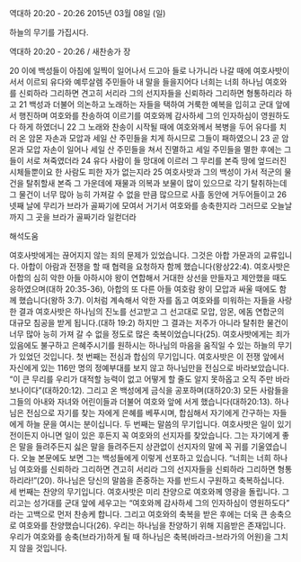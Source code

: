 역대하 20:20 - 20:26 
2015년 03월 08일 (일)

하늘의 무기를 가집시다.



역대하 20:20 - 20:26 / 새찬송가  장


20 이에 백성들이 아침에 일찍이 일어나서 드고아 들로 나가니라 나갈 때에 여호사밧이 서서 이르되 유다와 예루살렘 주민들아 내 말을 들을지어다 너희는 너희 하나님 여호와를 신뢰하라 그리하면 견고히 서리라 그의 선지자들을 신뢰하라 그리하면 형통하리라 하고 21 백성과 더불어 의논하고 노래하는 자들을 택하여 거룩한 예복을 입히고 군대 앞에서 행진하며 여호와를 찬송하여 이르기를 여호와께 감사하세 그의 인자하심이 영원하도다 하게 하였더니 22 그 노래와 찬송이 시작될 때에 여호와께서 복병을 두어 유다를 치러 온 암몬 자손과 모압과 세일 산 주민들을 치게 하시므로 그들이 패하였으니 23 곧 암몬과 모압 자손이 일어나 세일 산 주민들을 쳐서 진멸하고 세일 주민들을 멸한 후에는 그들이 서로 쳐죽였더라 24 유다 사람이 들 망대에 이르러 그 무리를 본즉 땅에 엎드러진 시체들뿐이요 한 사람도 피한 자가 없는지라 25 여호사밧과 그의 백성이 가서 적군의 물건을 탈취할새 본즉 그 가운데에 재물과 의복과 보물이 많이 있으므로 각기 탈취하는데 그 물건이 너무 많아 능히 가져갈 수 없을 만큼 많으므로 사흘 동안에 거두어들이고 26 넷째 날에 무리가 브라가 골짜기에 모여서 거기서 여호와를 송축한지라 그러므로 오늘날까지 그 곳을 브라가 골짜기라 일컫더라

해석도움





여호사밧에게는 끊어지지 않는 죄의 문제가 있었습니다. 그것은 아합 가문과의 교류입니다. 
아합이 아람과 전쟁을 할 때 협력을 요청하자  함께 했습니다(왕상22:4). 여호사밧은 아합의 심히 악한 아들 아하시야 왕이 연합해서 거대한 상선을 만들자고 제안했을 때도 응하였으며(대하 20:35-36), 아합의 또 다른 아들 여호람 왕이 모압과 싸울 때에도 함께 했습니다(왕하 3:7). 이처럼 계속해서 악한 자를 돕고 여호와를 미워하는 자들을 사랑한 결과 여호사밧은 하나님의 진노를 선고받고 그 선고대로 모압, 암몬, 에돔 연합군의 대규모 침공을 받게 됩니다.(대하 19:2) 하지만 그 결과는 저주가 아니라 탈취한 물건이 너무 많아 능히 가져 갈 수 없을 정도로 많은 축복이었습니다(25). 여호사밧에게는 죄가 있음에도 불구하고 은혜주시기를 원하시는 하나님의 마음을 움직일 수 있는 하늘의 무기가 있었던 것입니다. 
첫 번째는 전심과 합심의 무기입니다. 여호사밧은 이 전쟁 앞에서 자신에게 있는 116만 명의 정예부대를 보지 않고 하나님만을 전심으로 바라보았습니다. “이 큰 무리를 우리가 대적할 능력이 없고 어떻게 할 줄도 알지 못하옵고 오직 주만 바라보나이다”(대하20:12). 그리고 온 백성에게 금식을 공포하며(대하20:3) 모든 사람들을 그들의 아내와 자녀와 어린이들과 더불어 여호와 앞에 서게 했습니다(대하20:13). 하나님은 전심으로 자기를 찾는 자에게 은혜를 베푸시며, 합심해서 자기에게 간구하는 자들에게 하늘 문을 여시는 분이십니다. 
두 번째는 말씀의 무기입니다. 여호사밧은 일이 있기 전이든지 아니면 일이 있은 후든지 꼭 여호와의 선지자를 찾았습니다. 그는 자기에게 좋은 말을 들려주든지 싫은 말을 들려주든지 상관없이 선지자의 말에 꼭 귀를 기울였습니다. 오늘 본문에도 보면 그는 백성들에게 이렇게 선포하고 있습니다. “너희는 너희 하나님 여호와를 신뢰하라 그리하면 견고히 서리라 그의 선지자들을 신뢰하라 그리하면 형통하리라!”(20). 하나님은 당신의 말씀을 존중하는 자를 반드시 구원하고 축복하십니다. 
세 번째는 찬양의 무기입니다. 여호사밧은 미리 찬양으로 여호와께 영광을 돌립니다. 그리고는 성가대를 군대 앞에 세우고는 “여호와께 감사하세 그의 인자하심이 영원하도다” 라는 고백으로 먼저 찬송케 합니다. 그리고 여호와의 축복을 받은 후에는 더욱 큰 송축으로 여호와를 찬양했습니다(26). 우리는 하나님을 찬양하기 위해 지음받은 존재입니다. 우리가 여호와를 송축(브라가)하게 될 때 하나님은 축복(바라크-브라가의 어원)을 그치지 않을 것입니다.